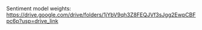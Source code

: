 Sentiment model weights: https://drive.google.com/drive/folders/1jYbV9qh3Z8FEQJVf3sJgg2EwpCBFpc6p?usp=drive_link